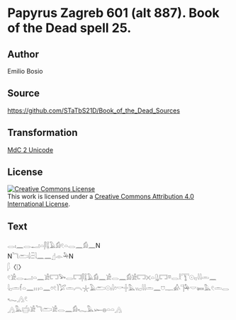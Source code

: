 # Papyrus Zagreb 601 (alt 887). Book of the Dead spell 25.

## Author 

Emilio Bosio

## Source 

https://github.com/STaTbS21D/Book_of_the_Dead_Sources

## Transformation 

[MdC 2 Unicode](https://statbs21d.github.io/mdc2unicode.html)

## License 

<a rel="license" href="http://creativecommons.org/licenses/by/4.0/"><img alt="Creative Commons License" style="border-width:0" src="https://i.creativecommons.org/l/by/4.0/88x31.png" /></a><br />This work is licensed under a <a rel="license" href="http://creativecommons.org/licenses/by/4.0/">Creative Commons Attribution 4.0 International License</a>.

## Text 

<hiero>𓂋𓏤𓈖𓂋𓂝𓏏𓋴𓆼𓄿𓀁𓏲𓏏𓂋𓈖𓀁𓈖N<br>
N𓆓𓂧𓌃𓏺𓏫𓇋𓈖𓈖𓊨𓁹𓅆N<br>
𓆄〈𓊤〉𓏲𓀀𓂋𓂝𓏏𓈖𓀀𓉐𓅨𓂋𓉐𓋴𓆼𓄿𓀁𓈖𓀀𓂋𓈖𓀁𓀀𓉐𓏴𓏏𓊮𓉐𓎼𓂋𓎛𓇰𓇳𓏺𓊪𓇋𓇋𓏛𓈖<br>
𓇋𓊪𓏛𓆳𓏏𓈖𓏥𓏏𓈖𓏌𓏲𓌙𓅯𓏛𓇹𓇼𓄿𓂧𓇳𓏤𓇋𓏌𓎡𓏶𓅓𓏭𓊪𓇋𓇋𓏛𓈖𓈞𓊃𓀉𓊹𓅆𓎟𓍃𓅓𓏲𓏛𓂋𓆑𓂻𓏲<br>
𓂻𓅓𓐠𓏺𓀀𓆓𓂧𓀀𓂋𓈖𓀁𓆑𓅓𓆱𓐍𓏏𓏏𓂻<br></hiero>